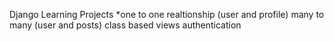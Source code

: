 Django Learning Projects
*one to one realtionship (user and profile)
many to many (user and posts)
class based views
authentication

